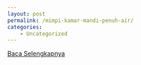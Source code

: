 ```yaml
---
layout: post
permalink: /mimpi-kamar-mandi-penuh-air/
categories:
    - Uncategorized
---
```


[Baca Selengkapnya](/04)